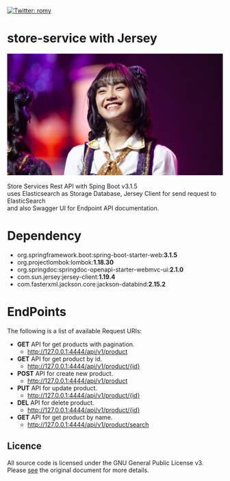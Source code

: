 [![Twitter: romy](https://img.shields.io/twitter/follow/RomySihananda)](https://twitter.com/RomySihananda)

# store-service with Jersey

![](https://raw.githubusercontent.com/RomySaputraSihananda/RomySaputraSihananda/main/images/fr2.jpg)

Store Services Rest API with Sping Boot v3.1.5</br>uses Elasticsearch as Storage Database, Jersey Client for send request to ElasticSearch</br> and also Swagger UI for Endpoint API documentation.

# Dependency

- org.springframework.boot:spring-boot-starter-web:**3.1.5**
- org.projectlombok:lombok:**1.18.30**
- org.springdoc:springdoc-openapi-starter-webmvc-ui:**2.1.0**
- com.sun.jersey:jersey-client:**1.19.4**
- com.fasterxml.jackson.core:jackson-databind:**2.15.2**

# EndPoints

The following is a list of available Request URIs:

- **GET** API for get products with pagination.
  - http://127.0.0.1:4444/api/v1/product
- **GET** API for get product by id.
  - http://127.0.0.1:4444/api/v1/product/{id}
- **POST** API for create new product.
  - http://127.0.0.1:4444/api/v1/product
- **PUT** API for update product.
  - http://127.0.0.1:4444/api/v1/product/{id}
- **DEL** API for delete product.
  - http://127.0.0.1:4444/api/v1/product/{id}
- **GET** API for get product by name.
  - http://127.0.0.1:4444/api/v1/product/search

## Licence

All source code is licensed under the GNU General Public License v3. Please [see](https://www.gnu.org/licenses) the original document for more details.
